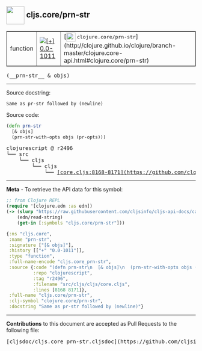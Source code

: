## <img width="48px" valign="middle" src="http://i.imgur.com/Hi20huC.png"> cljs.core/prn-str

 <table border="1">
<tr>

<td>function</td>
<td><a href="https://github.com/cljsinfo/cljs-api-docs/tree/0.0-1011"><img valign="middle" alt="[+] 0.0-1011" src="https://img.shields.io/badge/+-0.0--1011-lightgrey.svg"></a> </td>
<td>
[<img height="24px" valign="middle" src="http://i.imgur.com/1GjPKvB.png"> <samp>clojure.core/prn-str</samp>](http://clojure.github.io/clojure/branch-master/clojure.core-api.html#clojure.core/prn-str)
</td>
</tr>
</table>

 <samp>
(__prn-str__ & objs)<br>
</samp>

---




Source docstring:

```
Same as pr-str followed by (newline)
```

Source code:

```clj
(defn prn-str
  [& objs]
  (prn-str-with-opts objs (pr-opts)))
```

 <pre>
clojurescript @ r2496
└── src
    └── cljs
        └── cljs
            └── <ins>[core.cljs:8168-8171](https://github.com/clojure/clojurescript/blob/r2496/src/cljs/cljs/core.cljs#L8168-L8171)</ins>
</pre>


---

__Meta__ - To retrieve the API data for this symbol:

```clj
;; from Clojure REPL
(require '[clojure.edn :as edn])
(-> (slurp "https://raw.githubusercontent.com/cljsinfo/cljs-api-docs/catalog/cljs-api.edn")
    (edn/read-string)
    (get-in [:symbols "cljs.core/prn-str"]))
```

```clj
{:ns "cljs.core",
 :name "prn-str",
 :signature ["[& objs]"],
 :history [["+" "0.0-1011"]],
 :type "function",
 :full-name-encode "cljs.core_prn-str",
 :source {:code "(defn prn-str\n  [& objs]\n  (prn-str-with-opts objs (pr-opts)))",
          :repo "clojurescript",
          :tag "r2496",
          :filename "src/cljs/cljs/core.cljs",
          :lines [8168 8171]},
 :full-name "cljs.core/prn-str",
 :clj-symbol "clojure.core/prn-str",
 :docstring "Same as pr-str followed by (newline)"}

```

---

__Contributions__ to this document are accepted as Pull Requests to the following file:

 <pre>
[cljsdoc/cljs.core_prn-str.cljsdoc](https://github.com/cljsinfo/cljs-api-docs/blob/master/cljsdoc/cljs.core_prn-str.cljsdoc)
</pre>

